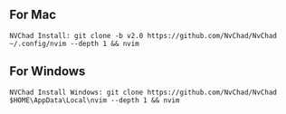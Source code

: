 ## For Mac

`NVChad Install: git clone -b v2.0 https://github.com/NvChad/NvChad ~/.config/nvim --depth 1 && nvim`

## For Windows

`NVChad Install Windows: git clone https://github.com/NvChad/NvChad $HOME\AppData\Local\nvim --depth 1 && nvim`
